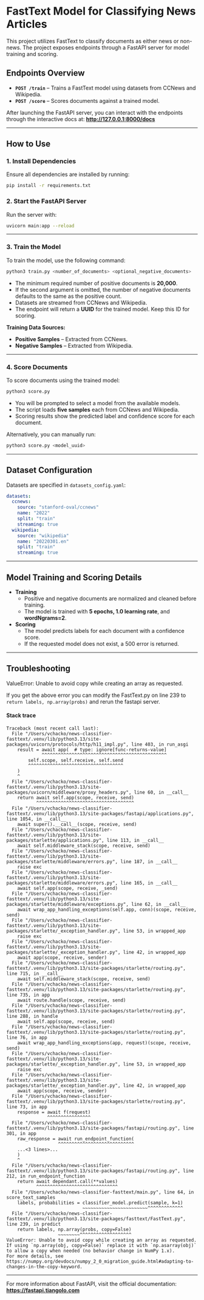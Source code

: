 # FastText Model for Classifying News Articles

This project utilizes FastText to classify documents as either news or non-news. The project exposes endpoints through a FastAPI server for model training and scoring.

## Endpoints Overview

- **`POST /train`** – Trains a FastText model using datasets from CCNews and Wikipedia.
- **`POST /score`** – Scores documents against a trained model.

After launching the FastAPI server, you can interact with the endpoints through the interactive docs at:
**http://127.0.0.1:8000/docs**

---

## How to Use

### 1. Install Dependencies
Ensure all dependencies are installed by running:
```bash
pip install -r requirements.txt
```

### 2. Start the FastAPI Server
Run the server with:
```bash
uvicorn main:app --reload
```

---

### 3. Train the Model
To train the model, use the following command:
```bash
python3 train.py <number_of_documents> <optional_negative_documents>
```
- The minimum required number of positive documents is **20,000**.
- If the second argument is omitted, the number of negative documents defaults to the same as the positive count.
- Datasets are streamed from CCNews and Wikipedia.
- The endpoint will return a **UUID** for the trained model. Keep this ID for scoring.

**Training Data Sources:**
- **Positive Samples** – Extracted from CCNews.
- **Negative Samples** – Extracted from Wikipedia.

---

### 4. Score Documents
To score documents using the trained model:
```bash
python3 score.py
```
- You will be prompted to select a model from the available models.
- The script loads **five samples** each from CCNews and Wikipedia.
- Scoring results show the predicted label and confidence score for each document.

Alternatively, you can manually run:
```bash
python3 score.py <model_uuid>
```

---

## Dataset Configuration
Datasets are specified in `datasets_config.yaml`:
```yaml
datasets:
  ccnews:
    source: "stanford-oval/ccnews"
    name: "2022"
    split: "train"
    streaming: true
  wikipedia:
    source: "wikipedia"
    name: "20220301.en"
    split: "train"
    streaming: true
```

---

## Model Training and Scoring Details
- **Training**
  - Positive and negative documents are normalized and cleaned before training.
  - The model is trained with **5 epochs, 1.0 learning rate**, and **wordNgrams=2**.
- **Scoring**
  - The model predicts labels for each document with a confidence score.
  - If the requested model does not exist, a 500 error is returned.

---
## Troubleshooting

ValueError: Unable to avoid copy while creating an array as requested.

If you get the above error you can modify the FastText.py on line 239 to
`return labels, np.array(probs)` and rerun the fastapi server.

#### Stack trace
```
Traceback (most recent call last):
  File "/Users/vchacko/news-classifier-fasttext/.venv/lib/python3.13/site-packages/uvicorn/protocols/http/h11_impl.py", line 403, in run_asgi
    result = await app(  # type: ignore[func-returns-value]
             ^^^^^^^^^^^^^^^^^^^^^^^^^^^^^^^^^^^^^^^^^^^^^^
        self.scope, self.receive, self.send
        ^^^^^^^^^^^^^^^^^^^^^^^^^^^^^^^^^^^
    )
    ^
  File "/Users/vchacko/news-classifier-fasttext/.venv/lib/python3.13/site-packages/uvicorn/middleware/proxy_headers.py", line 60, in __call__
    return await self.app(scope, receive, send)
           ^^^^^^^^^^^^^^^^^^^^^^^^^^^^^^^^^^^^
  File "/Users/vchacko/news-classifier-fasttext/.venv/lib/python3.13/site-packages/fastapi/applications.py", line 1054, in __call__
    await super().__call__(scope, receive, send)
  File "/Users/vchacko/news-classifier-fasttext/.venv/lib/python3.13/site-packages/starlette/applications.py", line 113, in __call__
    await self.middleware_stack(scope, receive, send)
  File "/Users/vchacko/news-classifier-fasttext/.venv/lib/python3.13/site-packages/starlette/middleware/errors.py", line 187, in __call__
    raise exc
  File "/Users/vchacko/news-classifier-fasttext/.venv/lib/python3.13/site-packages/starlette/middleware/errors.py", line 165, in __call__
    await self.app(scope, receive, _send)
  File "/Users/vchacko/news-classifier-fasttext/.venv/lib/python3.13/site-packages/starlette/middleware/exceptions.py", line 62, in __call__
    await wrap_app_handling_exceptions(self.app, conn)(scope, receive, send)
  File "/Users/vchacko/news-classifier-fasttext/.venv/lib/python3.13/site-packages/starlette/_exception_handler.py", line 53, in wrapped_app
    raise exc
  File "/Users/vchacko/news-classifier-fasttext/.venv/lib/python3.13/site-packages/starlette/_exception_handler.py", line 42, in wrapped_app
    await app(scope, receive, sender)
  File "/Users/vchacko/news-classifier-fasttext/.venv/lib/python3.13/site-packages/starlette/routing.py", line 715, in __call__
    await self.middleware_stack(scope, receive, send)
  File "/Users/vchacko/news-classifier-fasttext/.venv/lib/python3.13/site-packages/starlette/routing.py", line 735, in app
    await route.handle(scope, receive, send)
  File "/Users/vchacko/news-classifier-fasttext/.venv/lib/python3.13/site-packages/starlette/routing.py", line 288, in handle
    await self.app(scope, receive, send)
  File "/Users/vchacko/news-classifier-fasttext/.venv/lib/python3.13/site-packages/starlette/routing.py", line 76, in app
    await wrap_app_handling_exceptions(app, request)(scope, receive, send)
  File "/Users/vchacko/news-classifier-fasttext/.venv/lib/python3.13/site-packages/starlette/_exception_handler.py", line 53, in wrapped_app
    raise exc
  File "/Users/vchacko/news-classifier-fasttext/.venv/lib/python3.13/site-packages/starlette/_exception_handler.py", line 42, in wrapped_app
    await app(scope, receive, sender)
  File "/Users/vchacko/news-classifier-fasttext/.venv/lib/python3.13/site-packages/starlette/routing.py", line 73, in app
    response = await f(request)
               ^^^^^^^^^^^^^^^^
  File "/Users/vchacko/news-classifier-fasttext/.venv/lib/python3.13/site-packages/fastapi/routing.py", line 301, in app
    raw_response = await run_endpoint_function(
                   ^^^^^^^^^^^^^^^^^^^^^^^^^^^^
    ...<3 lines>...
    )
    ^
  File "/Users/vchacko/news-classifier-fasttext/.venv/lib/python3.13/site-packages/fastapi/routing.py", line 212, in run_endpoint_function
    return await dependant.call(**values)
           ^^^^^^^^^^^^^^^^^^^^^^^^^^^^^^
  File "/Users/vchacko/news-classifier-fasttext/main.py", line 64, in score_text_samples
    labels, probabilities = classifier_model.predict(sample, k=1)
                            ~~~~~~~~~~~~~~~~~~~~~~~~^^^^^^^^^^^^^
  File "/Users/vchacko/news-classifier-fasttext/.venv/lib/python3.13/site-packages/fasttext/FastText.py", line 239, in predict
    return labels, np.array(probs, copy=False)
                   ~~~~~~~~^^^^^^^^^^^^^^^^^^^
ValueError: Unable to avoid copy while creating an array as requested.
If using `np.array(obj, copy=False)` replace it with `np.asarray(obj)` to allow a copy when needed (no behavior change in NumPy 1.x).
For more details, see https://numpy.org/devdocs/numpy_2_0_migration_guide.html#adapting-to-changes-in-the-copy-keyword.
```


---

For more information about FastAPI, visit the official documentation:
**https://fastapi.tiangolo.com**


